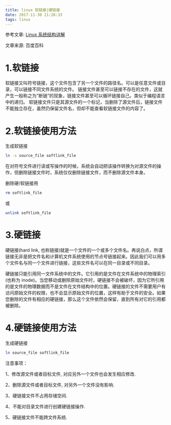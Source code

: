 ```yaml
---
title: linux 软链接|硬链接
date: 2017-11-30 21:28:33
tags: linux
---
```


参考文章: [Linux 系统结构详解](http://www.jianshu.com/p/05384fc68048?utm_campaign=maleskine&utm_content=note&utm_medium=seo_notes&utm_source=recommendation)

文章来源: 百度百科

# 1.软链接
软链接又叫符号链接，这个文件包含了另一个文件的路径名。可以是任意文件或目录，可以链接不同文件系统的文件。
链接文件甚至可以链接不存在的文件，这就产生一般称之为”断链”的现象，链接文件甚至可以循环链接自己。类似于编程语言中的递归。
软链接文件只是其源文件的一个标记，当删除了源文件后，链接文件不能独立存在，虽然仍保留文件名，但却不能查看软链接文件的内容了。

# 2.软链接使用方法
生成软链接
```bash
ln -s source_file softlink_file
```
在对符号文件进行读或写操作的时候，系统会自动把该操作转换为对源文件的操作，但删除链接文件时，系统仅仅删除链接文件，而不删除源文件本身。

删除硬/软链接用
```bash
rm softlink_file
```
或
```bash
unlink softlink_file
```

# 3.硬链接
硬链接(hard link, 也称链接)就是一个文件的一个或多个文件名。再说白点，所谓链接无非是把文件名和计算机文件系统使用的节点号链接起来。因此我们可以用多个文件名与同一个文件进行链接，这些文件名可以在同一目录或不同目录。

硬链接只能引用同一文件系统中的文件。它引用的是文件在文件系统中的物理索引(也称为 inode)。当您移动或删除原始文件时，硬链接不会被破坏，因为它所引用的是文件的物理数据而不是文件在文件结构中的位置。硬链接的文件不需要用户有访问原始文件的权限，也不会显示原始文件的位置，这样有助于文件的安全。如果您删除的文件有相应的硬链接，那么这个文件依然会保留，直到所有对它的引用都被删除。

# 4.硬链接使用方法

生成硬链接
```bash
ln source_file softlink_file
```

注意事项：

1、修改源文件或者目标文件, 对应另外一个文件也会发生相应修改.

2、删除源文件或者目标文件, 对另外一个文件没有影响.

3、硬链接文件不占用存储空间.

4、不能对目录文件进行创建硬链接操作.

5、硬链接文件不能跨文件系统.


